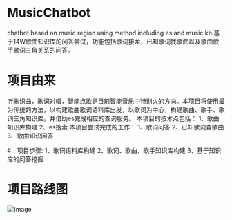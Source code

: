 # MusicChatbot
chatbot based on music region using method including es and music kb.基于14W歌曲知识库的问答尝试，功能包括歌词接龙，已知歌词找歌曲以及歌曲歌手歌词三角关系的问答。

# 项目由来
听歌识曲，歌词对唱，智能点歌是目前智能音乐中特别火的方向。本项目将使用最为传统的方法，以构建歌曲歌词语料库出发，以歌词为中心，构建歌曲、歌手、歌词三角知识库。并借助es完成相应的查询服务。
本项目的技术点包括：
1、歌曲知识库构建
2、es搜索
本项目尝试完成的工作：
1、歌词问答
2、已知歌词查歌曲
3、歌曲知识问答

#　项目步骤:
1、歌词语料库构建
2、歌词、歌曲、歌手知识库构建
3、基于知识库的问答挖掘

# 项目路线图
![image](https://github.com/liuhuanyong/MusicChatbot/blob/master/img/route.png)


#
